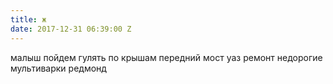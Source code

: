 ```yaml
---
title: ж
date: 2017-12-31 06:39:00 Z
---
```


малыш пойдем гулять по крышам
передний мост уаз ремонт
недорогие мультиварки
редмонд
